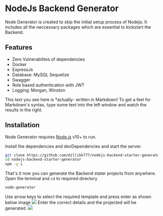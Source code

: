 # NodeJs Backend Generator

Node Generator is created to skip the initial setup process of Nodejs. It includes all the neccessary packages which are essential to kickstart the Backend.

## Features

- Zero Vulnerabilites of dependencies
- Docker
- ExpressJs
- Database: MySQL Sequelize
- Swagger 
- Role based authentication with JWT
- Logging: Morgan, Winston


This text you see here is *actually- written in Markdown! To get a feel
for Markdown's syntax, type some text into the left window and
watch the results in the right.

## Installation

Node Generator requires [Node.js](https://nodejs.org/) v10+ to run.

Install the dependencies and devDependencies and start the server.

```sh
git clone https://github.com/dillibk777/nodejs-backend-starter-generator.git
cd nodejs-backend-starter-generator
npm -g i
```
That's it now you can generate the Backend stater projects from anywhere.
Open the terminal and ```cd``` to required directory

```sh
node-generator
```
Use arrow keys to select the required template and press enter as shown below image
![](https://user-images.githubusercontent.com/29474650/193395787-8713983b-2b9f-4731-b295-1b527fad06cd.png)
Enter the correct details and the projected will be generated.
![](https://user-images.githubusercontent.com/29474650/193385976-a863c310-a5a9-444a-a5ef-9c8250a79e95.png)
